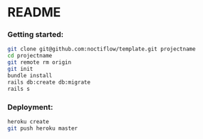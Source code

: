 # README

### Getting started:

```bash
git clone git@github.com:noctiflow/template.git projectname
cd projectname
git remote rm origin
git init
bundle install
rails db:create db:migrate
rails s

```

### Deployment:

```bash
heroku create
git push heroku master
```
